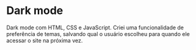 # Dark mode

 Dark mode com HTML, CSS e JavaScript.
 Criei uma funcionalidade de preferência de temas, salvando qual o usuário escolheu para quando ele acessar o site na próxima vez.
 
